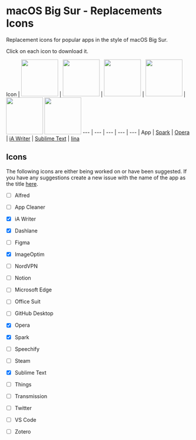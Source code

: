 # macOS Big Sur - Replacements Icons
Replacement icons for popular apps in the style of macOS Big Sur.

Click on each icon to download it.

Icon | [<img src="https://github.com/elrumo/macOS-Big-Sur-icons-replacements/blob/master/icons/png/Spark.png?raw=true" width="100">](https://github.com/elrumo/macOS-Big-Sur-icons-replacements/raw/master/icons/Spark.icns) | [<img src="https://github.com/elrumo/macOS-Big-Sur-icons-replacements/blob/master/icons/png/Opera.png?raw=true)" width="100">](https://github.com/elrumo/macOS-Big-Sur-icons-replacements/raw/master/icons/Opera.icns) | [<img src="https://github.com/elrumo/macOS-Big-Sur-icons-replacements/blob/master/icons/png/iA%20Writer.png?raw=true)" width="100">](https://github.com/elrumo/macOS-Big-Sur-icons-replacements/raw/master/icons/iA%20Writer.icns) | [<img src="https://github.com/elrumo/macOS-Big-Sur-icons-replacements/blob/master/icons/png/Sublime%20Text.png?raw=true)" width="100">](https://github.com/elrumo/macOS-Big-Sur-icons-replacements/raw/master/icons/Sublime%20Text.icns) | [<img src="https://github.com/elrumo/macOS-Big-Sur-icons-replacements/raw/master/icons/Iina.png?raw=true)" width="100">](https://github.com/elrumo/macOS-Big-Sur-icons-replacements/raw/master/icons/Iina.icns) [<img src="https://github.com/elrumo/macOS-Big-Sur-icons-replacements/raw/master/icons/Iina_alt.png?raw=true)" width="100">](https://github.com/elrumo/macOS-Big-Sur-icons-replacements/raw/master/icons/Iina_alt.icns)
--- | --- | --- | --- | --- |
App | [Spark](https://github.com/elrumo/macOS-Big-Sur-icons-replacements/raw/master/icons/Spark.icns) | [Opera](https://github.com/elrumo/macOS-Big-Sur-icons-replacements/raw/master/icons/Opera.icns) | [iA Writer](https://github.com/elrumo/macOS-Big-Sur-icons-replacements/raw/master/icons/iA%20Writer.icns) | [Sublime Text](https://github.com/elrumo/macOS-Big-Sur-icons-replacements/raw/master/icons/Sublime%20Text.icns) | [Iina](https://github.com/elrumo/macOS-Big-Sur-icons-replacements/raw/master/icons/Iina.icns)


## Icons
The following icons are either being worked on or have been suggested. If you have any suggestions create a new issue with the name of the app as the title [here](https://github.com/elrumo/macOS-Big-Sur-icons-replacements/issues/new).

- [ ] Alfred
- [ ] App Cleaner
- [x] iA Writer
- [x] Dashlane
- [ ] Figma
- [x] ImageOptim
- [ ] NordVPN
- [ ] Notion
- [ ] Microsoft Edge
- [ ] Office Suit
- [ ] GitHub Desktop
- [x] Opera
- [x] Spark
- [ ] Speechify
- [ ] Steam
- [x] Sublime Text
- [ ] Things
- [ ] Transmission
- [ ] Twitter
- [ ] VS Code
- [ ] Zotero

